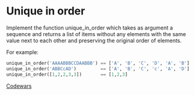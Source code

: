# Unique in order

Implement the function unique_in_order which takes as argument a sequence and returns a list of items without any elements with the same value next to each other and preserving the original order of elements.

For example:

```python
unique_in_order('AAAABBBCCDAABBB') == ['A', 'B', 'C', 'D', 'A', 'B']
unique_in_order('ABBCcAD')         == ['A', 'B', 'C', 'c', 'A', 'D']
unique_in_order([1,2,2,3,3])       == [1,2,3]
```

[Codewars](https://www.codewars.com/kata/54e6533c92449cc251001667/train/python)